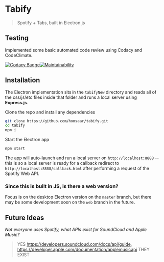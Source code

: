# Tabify
> Spotify + Tabs, built in Electron.js

## Testing

Implemented some basic automated code review using Codacy and CodeClimate.

[![Codacy Badge](https://api.codacy.com/project/badge/Grade/0977b7b0c69c480494def5c900cfacdd)](https://www.codacy.com/app/honsaar/Tabify?utm_source=github.com&amp;utm_medium=referral&amp;utm_content=honsaar/Tabify&amp;utm_campaign=Badge_Grade)[![Maintainability](https://api.codeclimate.com/v1/badges/1d510ec22e1b82c8d825/maintainability)](https://codeclimate.com/github/honsaar/Tabify/maintainability)


## Installation

The Electron implementation sits in the `tabifyNew` directory and reads all of the css/js/etc files inside that folder and runs a local server using **Express.js**.

Clone the repo and install any dependencies
```bash
git clone https://github.com/honsaar/tabify.git
cd tabify
npm i
 ```
Start the Electron app
```bash
npm start 
 ```
The app will auto-launch and run a local server on `http://localhost:8888` -- this is so a local server is ready for a callback redirect to `http://localhost:8888/callback.html` after performing a request of the Spotify Web API.

### Since this is built in JS, is there a web version?

Focus is on the desktop Electron version on the `master` branch, but there may be some development soon on the `web` branch in the future.

## Future Ideas
*Not everyone uses Spotify, what APIs exist for SoundCloud and Apple Music?*
> YES 
https://developers.soundcloud.com/docs/api/guide,
https://developer.apple.com/documentation/applemusicapi THEY EXIST 
